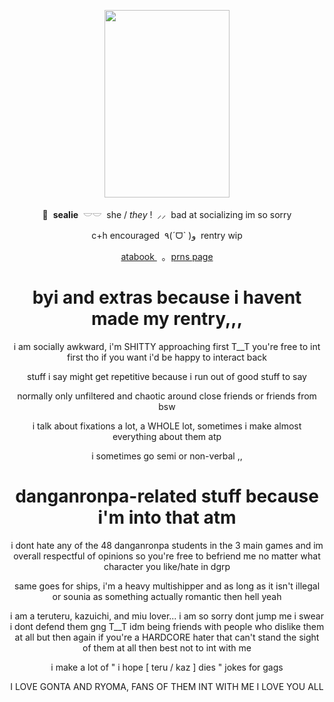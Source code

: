 <p align="center">
    <img src="https://file.garden/Z1OpYh3OMHUM4tMG/DRS_-_Gonta_Gokuhara_W_Rank_Card_08.webp" width="200" height="300" />    
</p>

<p align="center">
    🦭 ‎ <b>sealie</b> ‎ 𓎟𓎟 ‎ she / <i>they</i> ! ‎ ⸝⸝ ‎ bad at socializing im so sorry
</p>
<p align="center">
    c+h encouraged ‎ ٩(ˊᗜˋ )و ‎ rentry wip
<p align="center">
   <a href="https://sorrowfulseal.atabook.org/"> atabook </a> ‎ ‎ ｡ ‎ <a href="https://en.pronouns.page/@sorrowfulseal"> prns page </a>
</p>

</h1><h1 align="center">
    byi and extras because i havent made my rentry,,, 
</h1>
</p><p align="center">
    i am socially awkward, i'm SHITTY approaching first T__T you're free to int first tho if you want i'd be happy to interact back
</p>
</p><p align="center">
    stuff i say might get repetitive because i run out of good stuff to say
</p>
</p><p align="center">
    normally only unfiltered and chaotic around close friends or friends from bsw
</p>
</p><p align="center">
    i talk about fixations a lot, a WHOLE lot, sometimes i make almost everything about them atp
</p>
</p><p align="center">
    i sometimes go semi or non-verbal ,,
</p>

</h1><h1 align="center">
    danganronpa-related stuff because i'm into that atm
</h1>
</p><p align="center">
    i dont hate any of the 48 danganronpa students in the 3 main games and im overall respectful of opinions so you're free to befriend me no matter what character you like/hate in dgrp
</p>

</p><p align="center">
    same goes for ships, i'm a heavy multishipper and as long as it isn't illegal or sounia as something actually romantic then hell yeah
</p>

</p><p align="center">
    i am a teruteru, kazuichi, and miu lover... i am so sorry dont jump me i swear i dont defend them gng T__T idm being friends with people who dislike them at all but then again if you're a HARDCORE hater that can't stand the sight of them at all then best not to int with me
</p>

</p><p align="center">
    i make a lot of " i hope [ teru / kaz ] dies " jokes for gags
</p>

</p><p align="center">
    I LOVE GONTA AND RYOMA, FANS OF THEM INT WITH ME I LOVE YOU ALL
</p>
